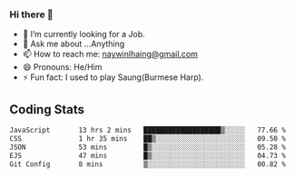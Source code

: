 ### Hi there 👋

- 🔭 I’m currently looking for a Job.
- 💬 Ask me about ...Anything
- 📫 How to reach me: naywinlhaing@gmail.com
- 😄 Pronouns: He/Him
- ⚡ Fun fact: I used to play Saung(Burmese Harp).


## Coding Stats
<!--START_SECTION:waka-->

```txt
JavaScript       13 hrs 2 mins   ███████████████████▒░░░░░   77.66 %
CSS              1 hr 35 mins    ██▒░░░░░░░░░░░░░░░░░░░░░░   09.50 %
JSON             53 mins         █▒░░░░░░░░░░░░░░░░░░░░░░░   05.28 %
EJS              47 mins         █▒░░░░░░░░░░░░░░░░░░░░░░░   04.73 %
Git Config       8 mins          ▒░░░░░░░░░░░░░░░░░░░░░░░░   00.82 %
```

<!--END_SECTION:waka-->
